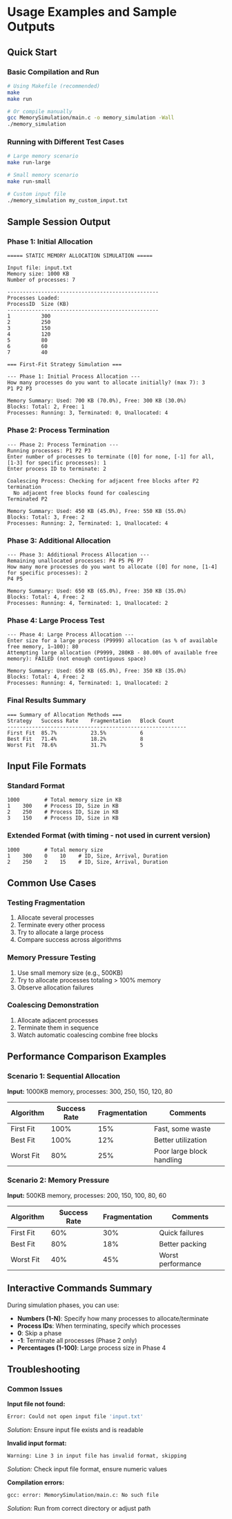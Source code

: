 # Usage Examples and Sample Outputs

## Quick Start

### Basic Compilation and Run
```bash
# Using Makefile (recommended)
make
make run

# Or compile manually
gcc MemorySimulation/main.c -o memory_simulation -Wall
./memory_simulation
```

### Running with Different Test Cases
```bash
# Large memory scenario
make run-large

# Small memory scenario  
make run-small

# Custom input file
./memory_simulation my_custom_input.txt
```

## Sample Session Output

### Phase 1: Initial Allocation
```
===== STATIC MEMORY ALLOCATION SIMULATION =====

Input file: input.txt
Memory size: 1000 KB
Number of processes: 7

-------------------------------------------------
Processes Loaded:
ProcessID  Size (KB) 
-------------------------------------------------
1          300       
2          250       
3          150       
4          120       
5          80        
6          60        
7          40        

=== First-Fit Strategy Simulation ===

--- Phase 1: Initial Process Allocation ---
How many processes do you want to allocate initially? (max 7): 3
P1 P2 P3 

Memory Summary: Used: 700 KB (70.0%), Free: 300 KB (30.0%)
Blocks: Total: 2, Free: 1
Processes: Running: 3, Terminated: 0, Unallocated: 4
```

### Phase 2: Process Termination
```
--- Phase 2: Process Termination ---
Running processes: P1 P2 P3 
Enter number of processes to terminate ([0] for none, [-1] for all, [1-3] for specific processes): 1
Enter process ID to terminate: 2

Coalescing Process: Checking for adjacent free blocks after P2 termination
  No adjacent free blocks found for coalescing
Terminated P2

Memory Summary: Used: 450 KB (45.0%), Free: 550 KB (55.0%)
Blocks: Total: 3, Free: 2
Processes: Running: 2, Terminated: 1, Unallocated: 4
```

### Phase 3: Additional Allocation
```
--- Phase 3: Additional Process Allocation ---
Remaining unallocated processes: P4 P5 P6 P7 
How many more processes do you want to allocate ([0] for none, [1-4] for specific processes): 2
P4 P5 

Memory Summary: Used: 650 KB (65.0%), Free: 350 KB (35.0%)
Blocks: Total: 4, Free: 2
Processes: Running: 4, Terminated: 1, Unallocated: 2
```

### Phase 4: Large Process Test
```
--- Phase 4: Large Process Allocation ---
Enter size for a large process (P9999) allocation (as % of available free memory, 1–100): 80
Attempting large allocation (P9999, 280KB - 80.00% of available free memory): FAILED (not enough contiguous space)

Memory Summary: Used: 650 KB (65.0%), Free: 350 KB (35.0%)
Blocks: Total: 4, Free: 2
Processes: Running: 4, Terminated: 1, Unallocated: 2
```

### Final Results Summary
```
=== Summary of Allocation Methods ===
Strategy   Success Rate    Fragmentation   Block Count
----------------------------------------------------------
First Fit  85.7%           23.5%           6          
Best Fit   71.4%           18.2%           8          
Worst Fit  78.6%           31.7%           5          
```

## Input File Formats

### Standard Format
```
1000        # Total memory size in KB
1    300    # Process ID, Size in KB
2    250    # Process ID, Size in KB
3    150    # Process ID, Size in KB
```

### Extended Format (with timing - not used in current version)
```
1000        # Total memory size
1    300    0    10    # ID, Size, Arrival, Duration
2    250    2    15    # ID, Size, Arrival, Duration
```

## Common Use Cases

### Testing Fragmentation
1. Allocate several processes
2. Terminate every other process
3. Try to allocate a large process
4. Compare success across algorithms

### Memory Pressure Testing
1. Use small memory size (e.g., 500KB)
2. Try to allocate processes totaling > 100% memory
3. Observe allocation failures

### Coalescing Demonstration  
1. Allocate adjacent processes
2. Terminate them in sequence
3. Watch automatic coalescing combine free blocks

## Performance Comparison Examples

### Scenario 1: Sequential Allocation
**Input:** 1000KB memory, processes: 300, 250, 150, 120, 80

| Algorithm | Success Rate | Fragmentation | Comments |
|-----------|--------------|---------------|----------|
| First Fit | 100% | 15% | Fast, some waste |
| Best Fit | 100% | 12% | Better utilization |
| Worst Fit | 80% | 25% | Poor large block handling |

### Scenario 2: Memory Pressure
**Input:** 500KB memory, processes: 200, 150, 100, 80, 60

| Algorithm | Success Rate | Fragmentation | Comments |
|-----------|--------------|---------------|----------|
| First Fit | 60% | 30% | Quick failures |
| Best Fit | 80% | 18% | Better packing |
| Worst Fit | 40% | 45% | Worst performance |

## Interactive Commands Summary

During simulation phases, you can use:
- **Numbers (1-N)**: Specify how many processes to allocate/terminate
- **Process IDs**: When terminating, specify which processes
- **0**: Skip a phase
- **-1**: Terminate all processes (Phase 2 only)
- **Percentages (1-100)**: Large process size in Phase 4

## Troubleshooting

### Common Issues

**Input file not found:**
```bash
Error: Could not open input file 'input.txt'
```
*Solution:* Ensure input file exists and is readable

**Invalid input format:**
```bash
Warning: Line 3 in input file has invalid format, skipping
```
*Solution:* Check input file format, ensure numeric values

**Compilation errors:**
```bash
gcc: error: MemorySimulation/main.c: No such file
```
*Solution:* Run from correct directory or adjust path

